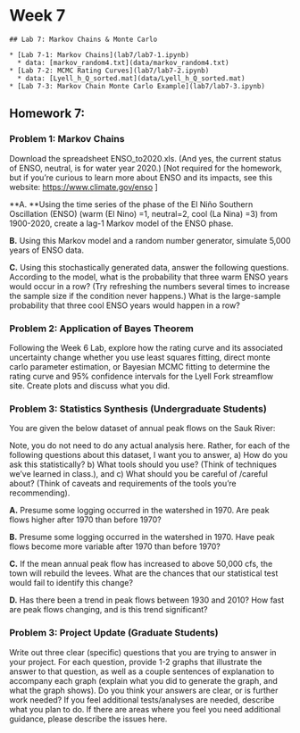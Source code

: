# Week 7

```note
## Lab 7: Markov Chains & Monte Carlo

* [Lab 7-1: Markov Chains](lab7/lab7-1.ipynb)
  * data: [markov_random4.txt](data/markov_random4.txt)
* [Lab 7-2: MCMC Rating Curves](lab7/lab7-2.ipynb)
  * data: [Lyell_h_Q_sorted.mat](data/Lyell_h_Q_sorted.mat)
* [Lab 7-3: Markov Chain Monte Carlo Example](lab7/lab7-3.ipynb)

```


## Homework 7: 

### Problem 1: Markov Chains

Download the spreadsheet ENSO_to2020.xls. (And yes, the current status of ENSO, neutral, is for water year 2020.) [Not required for the homework, but if you’re curious to learn more about ENSO and its impacts, see this website: https://www.climate.gov/enso ] 


 **A. **Using the time series of the phase of the El Niño Southern Oscillation (ENSO) (warm (El Nino) =1, neutral=2, cool (La Nina) =3) from 1900-2020, create a lag-1 Markov model of the ENSO phase.

 **B.** Using this Markov model and a random number generator, simulate 5,000 years of ENSO data.
    
 **C.** Using this stochastically generated data, answer the following questions. According to the model, what is the probability that three warm ENSO years would occur in a row? (Try refreshing the numbers several times to increase the sample size if the condition never happens.) What is the large-sample probability that three cool ENSO years would happen in a row?


 
### Problem 2: Application of Bayes Theorem
 
Following the Week 6 Lab, explore how the rating curve and its associated uncertainty change whether you use least squares fitting, direct monte carlo parameter estimation, or Bayesian MCMC fitting to determine the rating curve and 95% confidence intervals for the Lyell Fork streamflow site. Create plots and discuss what you did. 



### Problem 3: Statistics Synthesis (Undergraduate Students)

You are given the below dataset of annual peak flows on the Sauk River: 

 Note, you do not need to do any actual analysis here. Rather, for each of the following questions about this dataset, I want you to answer, a) How do you ask this statistically? b) What tools should you use? (Think of techniques we’ve learned in class.), and c) What should you be careful of /careful about? (Think of caveats and requirements of the tools you’re recommending).

 **A.** Presume some logging occurred in the watershed in 1970. Are peak flows higher after 1970 than before 1970?
 
 **B.** Presume some logging occurred in the watershed in 1970. Have peak flows become more variable after 1970 than before 1970?
 
 **C.** If the mean annual peak flow has increased to above 50,000 cfs, the town will rebuild the levees. What are the chances that our statistical test would fail to identify this change?
 
 **D.** Has there been a trend in peak flows between 1930 and 2010? How fast are peak flows changing, and is this trend significant?


### Problem 3: Project Update (Graduate Students)

Write out three clear (specific) questions that you are trying to answer in your project. For each question, provide 1-2 graphs that illustrate the answer to that question, as well as a couple sentences of explanation to accompany each graph (explain what you did to generate the graph, and what the graph shows). Do you think your answers are clear, or is further work needed? If you feel additional tests/analyses are needed, describe what you plan to do. If there are areas where you feel you need additional guidance, please describe the issues here. 
 
